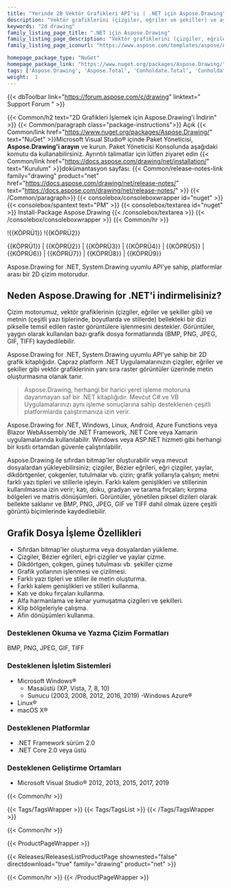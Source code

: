 ```yaml
---
title: "Yerinde 2B Vektör Grafikleri API'sı | .NET için Aspose.Drawing"
description: "Vektör grafiklerini (çizgiler, eğriler ve şekiller) ve ayrıca .NET Apps içindeki çok stilli metni oluşturmak ve dönüştürmek için GDI+ ile aynı 2B çizim API'lerinin DLL dosyasını indirin."
keywords: "2d drawing"
family_listing_page_title: ".NET için Aspose.Drawing"
family_listing_page_description: "Vektör grafiklerini (çizgiler, eğriler ve şekiller) ve ayrıca .NET Apps içindeki çok stilli metni oluşturmak ve dönüştürmek için GDI+ ile aynı 2B çizim API'lerinin DLL dosyasını indirin."
family_listing_page_iconurl: "https://www.aspose.com/templates/aspose/App_Themes/V3/images/drawing/272x272/aspose_drawing-for-net.png"

homepage_package_type: "NuGet"
homepage_package_link: "https://www.nuget.org/packages/Aspose.Drawing/"
tags: ['Aspose.Drawing', 'Aspose.Total', 'Conholdate.Total', 'Conholdate', 'Component', 'Library', 'API', 'On-premise-API', 'Microsoft', '.Net-Core', '.Net-Standard', '.NetCore', '.NetStandard', '.NetStandard2.0', 'Standard', 'C#', 'CSharp', 'ASP.NET', 'macOS', 'Windows', 'Azure', 'Linux', 'BMP', 'PNG', 'JPEG', 'GIF', 'TIFF', 'Rendering', 'Text', 'Font', 'Drawing', 'Brush', 'Gradient', 'Pen', 'Line', 'Curve', 'Shape', 'Ellipses', 'Arcs', 'Polygons', 'Splines', 'Paths', 'Blending', 'Clipping', 'Antialiasing', 'Blazor-WebAssembly', 'Geometries', 'Bitmap', 'Text', '2D', 'Bitmap', 'Graphics', 'cross-platform']
weight:  1
---
```


{{< dbToolbar link="https://forum.aspose.com/c/drawing" linktext=" Support Forum " >}}

{{< Common/h2 text="2D Grafikleri İşlemek için Aspose.Drawing'i İndirin"  >}}
{{< Common/paragraph class="package-instructions">}}
Açık
{{< Common/link href="https://www.nuget.org/packages/Aspose.Drawing/" text="NuGet"  >}}Microsoft Visual Studio® içinde Paket Yöneticisi, <b>Aspose.Drawing'i arayın</b> ve kurun. Paket Yöneticisi Konsolunda aşağıdaki komutu da kullanabilirsiniz. Ayrıntılı talimatlar için lütfen ziyaret edin
{{< Common/link href="https://docs.aspose.com/drawing/net/installation/" text="Kurulum"  >}}dokümantasyon sayfası.
{{< Common/release-notes-link family="drawing" product="net" href="https://docs.aspose.com/drawing/net/release-notes/" text="https://docs.aspose.com/drawing/net/release-notes/"  >}}
{{< /Common/paragraph>}}
{{< consolebox/consoleboxwrapper id="nuget" >}}
       {{< consolebox/spantext text="PM" >}}
       {{< consolebox/textarea id="nuget" >}} Install-Package Aspose.Drawing {{< /consolebox/textarea >}}
{{< /consolebox/consoleboxwrapper >}}
{{< Common/hr >}}

!{{KÖPRÜ1}} !{{KÖPRÜ2}}

{{KÖPRÜ1}} | {{KÖPRÜ2}} | {{KÖPRÜ3}} | {{KÖPRÜ4}} | {{KÖPRÜ5}} | {{KÖPRÜ6}} | {{KÖPRÜ7}} | {{KÖPRÜ8}} | {{KÖPRÜ9}}

Aspose.Drawing for .NET, System.Drawing uyumlu API'ye sahip, platformlar arası bir 2D çizim motorudur.

## Neden Aspose.Drawing for .NET'i indirmelisiniz?

Çizim motorumuz, vektör grafiklerinin (çizgiler, eğriler ve şekiller gibi) ve metnin (çeşitli yazı tiplerinde, boyutlarda ve stillerde) bellekteki bir dizi pikselle temsil edilen raster görüntülere işlenmesini destekler. Görüntüler, yaygın olarak kullanılan bazı grafik dosya formatlarında (BMP, PNG, JPEG, GIF, TIFF) kaydedilebilir.

Aspose.Drawing for .NET, System.Drawing uyumlu API'ye sahip bir 2D grafik kitaplığıdır. Çapraz platform .NET Uygulamalarınızın çizgiler, eğriler ve şekiller gibi vektör grafiklerinin yanı sıra raster görüntüler üzerinde metin oluşturmasına olanak tanır.

>Aspose.Drawing, herhangi bir harici yerel işleme motoruna dayanmayan saf bir .NET kitaplığıdır. Mevcut C# ve VB Uygulamalarınızı aynı işleme sonuçlarına sahip desteklenen çeşitli platformlarda çalıştırmanıza izin verir.

Aspose.Drawing for .NET, Windows, Linux, Android, Azure Functions veya Blazor WebAssembly'de .NET Framework, .NET Core veya Xamarin uygulamalarında kullanılabilir. Windows veya ASP.NET hizmeti gibi herhangi bir kısıtlı ortamdan güvenle çalıştırılabilir.

Aspose.Drawing ile sıfırdan bitmap'ler oluşturabilir veya mevcut dosyalardan yükleyebilirsiniz; çizgiler, Bézier eğrileri, eğri çizgiler, yaylar, dikdörtgenler, çokgenler, tutulmalar vb. çizin; grafik yollarıyla çalışın; metni farklı yazı tipleri ve stillerle işleyin. Farklı kalem genişlikleri ve stillerinin kullanılmasına izin verir; katı, doku, gradyan ve tarama fırçaları; kırpma bölgeleri ve matris dönüşümleri. Görüntüler, yönetilen piksel dizileri olarak bellekte saklanır ve BMP, PNG, JPEG, GIF ve TIFF dahil olmak üzere çeşitli görüntü biçimlerinde kaydedilebilir.

## Grafik Dosya İşleme Özellikleri

- Sıfırdan bitmap'ler oluşturma veya dosyalardan yükleme.
- Çizgiler, Bézier eğrileri, eğri çizgiler ve yaylar çizme.
- Dikdörtgen, çokgen, güneş tutulması vb. şekiller çizme
- Grafik yollarının işlenmesi ve çizilmesi.
- Farklı yazı tipleri ve stiller ile metin oluşturma.
- Farklı kalem genişlikleri ve stilleri kullanma.
- Katı ve doku fırçaları kullanma.
- Alfa harmanlama ve kenar yumuşatma çizgileri ve şekilleri.
- Klip bölgeleriyle çalışma.
- Afin dönüşümleri kullanma.

### Desteklenen Okuma ve Yazma Çizim Formatları

BMP, PNG, JPEG, GIF, TIFF

### Desteklenen İşletim Sistemleri

- Microsoft Windows®
  - Masaüstü (XP, Vista, 7, 8, 10)
  - Sunucu (2003, 2008, 2012, 2016, 2019)
-Windows Azure®
- Linux®
- macOS X®

### Desteklenen Platformlar

- .NET Framework sürüm 2.0
- .NET Core 2.0 veya üstü

### Desteklenen Geliştirme Ortamları

- Microsoft Visual Studio® 2012, 2013, 2015, 2017, 2019

{{< Common/hr >}}

{{< Tags/TagsWrapper >}}
 {{< Tags/TagsList >}}
{{< /Tags/TagsWrapper >}}

{{< Common/hr >}}

{{< ProductPageWrapper >}}
<!-- ReleasesListProductPage-->
   {{< Releases/ReleasesListProductPage shownested="false"  directdownload="true" family="drawing" product="net" >}}
<!-- /ReleasesListProductPage-->
{{< Common/hr >}}
{{< /ProductPageWrapper >}}

